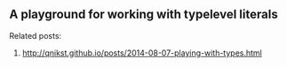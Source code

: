 A playground for working with typelevel literals
------------------------------------------------

Related posts: 

  1. http://qnikst.github.io/posts/2014-08-07-playing-with-types.html
